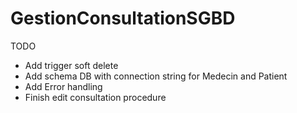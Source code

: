 # GestionConsultationSGBD

TODO

- Add trigger soft delete
- Add schema DB with connection string for Medecin and Patient
- Add Error handling
- Finish edit consultation procedure
